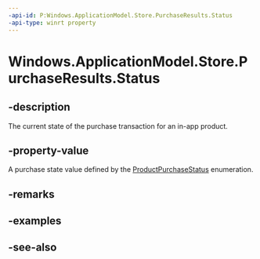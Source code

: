 ```yaml
---
-api-id: P:Windows.ApplicationModel.Store.PurchaseResults.Status
-api-type: winrt property
---
```


<!-- Property syntax
public Windows.ApplicationModel.Store.ProductPurchaseStatus Status { get; }
-->

# Windows.ApplicationModel.Store.PurchaseResults.Status

## -description
The current state of the purchase transaction for an in-app product.

## -property-value
A purchase state value defined by the [ProductPurchaseStatus](productpurchasestatus.md) enumeration.

## -remarks

## -examples

## -see-also
